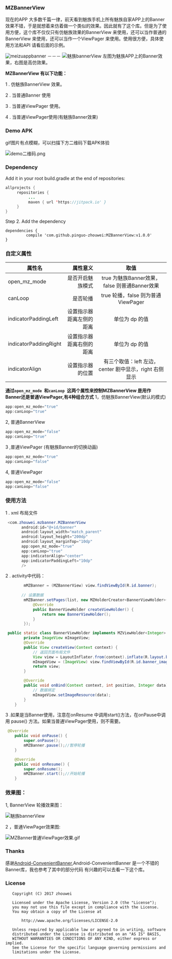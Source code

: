 ### MZBannerView

现在的APP 大多数千篇一律，前天看到魅族手机上所有魅族自家APP上的Banner效果不错，于是就想着来仿着做一个类似的效果。因此就有了这个库。但是为了使用方便，这个库不仅仅只有仿魅族效果的BannerView 来使用，还可以当作普通的BannerView 来使用，还可以当作一个ViewPager 来使用。使用很方便，具体使用方法和API 请看后面的示例。


![meizuappbanner](image/meizuappbanner.gif) －－－ ![魅族bannerView](image/MZBannerView.gif)
左图为魅族APP上的Banner效果，右图是高仿效果。



**MZBannerView 有以下功能：**

1 . 仿魅族BannerView 效果。

2 . 当普通Banner 使用

3 . 当普通ViewPager 使用。

4 . 当普通ViewPager使用(有魅族Banner效果)

### Demo APK 

gif图片有点模糊，可以扫描下方二维码下载APK体验

![demo二维码.png](image/demo二维码.png)


### Dependency
Add it in your root build.gradle at the end of repositories:

```java
allprojects {
     repositories {
          ...
          maven { url 'https://jitpack.io' }
     }
}
```
Step 2. Add the dependency
```
dependencies {
         compile 'com.github.pinguo-zhouwei:MZBannerView:v1.0.0'
}
```

### 自定义属性

| 属性名      | 属性意义   |  取值  |
| --------   | -----:   | :----: |
| open_mz_mode       | 是否开启魅族模式     |   true 为魅族Banner效果，false 则普通Banner效果   |
| canLoop        | 是否轮播     |   true 轮播，false 则为普通ViewPager   |
| indicatorPaddingLeft        | 设置指示器距离左侧的距离      |   单位为 dp 的值     |
| indicatorPaddingRight        | 设置指示器距离右侧的距离     |     单位为 dp 的值  |
| indicatorAlign        | 设置指示器的位置      |   有三个取值：left 左边，center 剧中显示，right 右侧显示   |

**通过`open_mz_mode `和`canLoop `这两个属性来控制MZBannerView 是用作Banner还是普通ViewPager,有4种组合方式**
1，仿魅族BannerView(默认的模式)
 ```java
 app:open_mz_mode="true"
 app:canLoop="true"
``` 
2, 普通BannerView 
 ```java
 app:open_mz_mode="false"
 app:canLoop="true"
``` 
3 ,普通ViewPager (有魅族Banner的切换动画)
 ```java
 app:open_mz_mode="true"
 app:canLoop="false"
``` 
4, 普通ViewPager
 ```java
 app:open_mz_mode="false"
 app:canLoop="false"
``` 
### 使用方法

1 . xml 布局文件
```java
 <com.zhouwei.mzbanner.MZBannerView
       android:id="@+id/banner"
       android:layout_width="match_parent"
       android:layout_height="200dp"
       android:layout_marginTop="10dp"
       app:open_mz_mode="true"
       app:canLoop="true"
       app:indicatorAlign="center"
       app:indicatorPaddingLeft="10dp"
       />
```
2 . activity中代码：
```java
        mMZBanner = (MZBannerView) view.findViewById(R.id.banner);
     
       // 设置数据
        mMZBanner.setPages(list, new MZHolderCreator<BannerViewHolder>() {
            @Override
            public BannerViewHolder createViewHolder() {
                return new BannerViewHolder();
            }
        });

 public static class BannerViewHolder implements MZViewHolder<Integer> {
        private ImageView mImageView;
        @Override
        public View createView(Context context) {
            // 返回页面布局文件
            View view = LayoutInflater.from(context).inflate(R.layout.banner_item,null);
            mImageView = (ImageView) view.findViewById(R.id.banner_image);
            return view;
        }

        @Override
        public void onBind(Context context, int position, Integer data) {
            // 数据绑定
            mImageView.setImageResource(data);
        }
    }
```
3 .如果是当Banner使用，注意在onResume 中调用start()方法，在onPause中调用 pause() 方法。如果当普通ViewPager使用，则不需要。
```java
 @Override
    public void onPause() {
        super.onPause();
        mMZBanner.pause();//暂停轮播
    }

    @Override
    public void onResume() {
        super.onResume();
        mMZBanner.start();//开始轮播
    }
```
### 效果图：

1, BannerView 轮播效果图：

![魅族bannerView](image/魅族bannerView.gif) 

2 ，普通ViewPager效果图:

![MZBanner普通ViewPager效果.gif](image/MZBanner普通ViewPager效果.gif)

### Thanks
 感谢[Android-ConvenientBanner](https://github.com/saiwu-bigkoo/Android-ConvenientBanner),Android-ConvenientBanner 是一个不错的Banner库，我也参考了其中的部分代码
 有兴趣的可以去看一下这个库。

### License
  
  ```
     Copyright (C) 2017 zhouwei
  
     Licensed under the Apache License, Version 2.0 (the "License");
     you may not use this file except in compliance with the License.
     You may obtain a copy of the License at
  
         http://www.apache.org/licenses/LICENSE-2.0
  
     Unless required by applicable law or agreed to in writing, software
     distributed under the License is distributed on an "AS IS" BASIS,
     WITHOUT WARRANTIES OR CONDITIONS OF ANY KIND, either express or implied.
     See the License for the specific language governing permissions and
     limitations under the License.
  ```